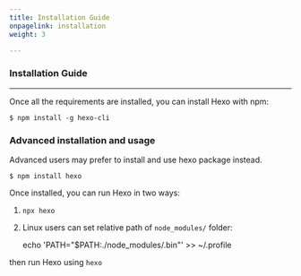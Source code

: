 ```yaml
---
title: Installation Guide
onpagelink: installation
weight: 3

---
```


### Installation Guide
------------------

Once all the requirements are installed, you can install Hexo with npm:

    $ npm install -g hexo-cli

### Advanced installation and usage

Advanced users may prefer to install and use hexo package instead.

    $ npm install hexo

Once installed, you can run Hexo in two ways:

1.  `npx hexo` 
2.  Linux users can set relative path of `node_modules/` folder:

    echo 'PATH="$PATH:./node_modules/.bin"' >> ~/.profile

then run Hexo using `hexo`
